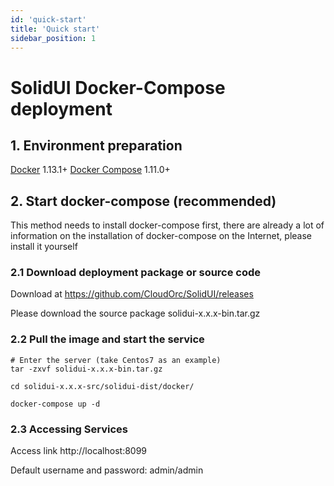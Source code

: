 ```yaml
---
id: 'quick-start'
title: 'Quick start'
sidebar_position: 1
---
```


# SolidUI Docker-Compose deployment

## 1. Environment preparation

[Docker](https://docs.docker.com/engine/install/) 1.13.1+
[Docker Compose](https://docs.docker.com/compose/) 1.11.0+

## 2. Start docker-compose (recommended)

This method needs to install docker-compose first, there are already a lot of information on the installation of docker-compose on the Internet, please install it yourself

### 2.1 Download deployment package or source code

Download at https://github.com/CloudOrc/SolidUI/releases

Please download the source package solidui-x.x.x-bin.tar.gz


### 2.2 Pull the image and start the service

```shell script
# Enter the server (take Centos7 as an example)
tar -zxvf solidui-x.x.x-bin.tar.gz

cd solidui-x.x.x-src/solidui-dist/docker/

docker-compose up -d

```

### 2.3 Accessing Services

Access link http://localhost:8099

Default username and password: admin/admin